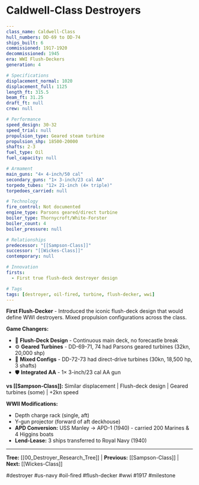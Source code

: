 # Caldwell-Class Destroyers

```yaml
---
class_name: Caldwell-Class
hull_numbers: DD-69 to DD-74
ships_built: 6
commissioned: 1917-1920
decommissioned: 1945
era: WWI Flush-Deckers
generation: 4

# Specifications
displacement_normal: 1020
displacement_full: 1125
length_ft: 315.5
beam_ft: 31.25
draft_ft: null
crew: null

# Performance
speed_design: 30-32
speed_trial: null
propulsion_type: Geared steam turbine
propulsion_shp: 18500-20000
shafts: 2-3
fuel_type: Oil
fuel_capacity: null

# Armament
main_guns: "4× 4-inch/50 cal"
secondary_guns: "1× 3-inch/23 cal AA"
torpedo_tubes: "12× 21-inch (4× triple)"
torpedoes_carried: null

# Technology
fire_control: Not documented
engine_type: Parsons geared/direct turbine
boiler_type: Thornycroft/White-Forster
boiler_count: 4
boiler_pressure: null

# Relationships
predecessor: "[[Sampson-Class]]"
successor: "[[Wickes-Class]]"
contemporary: null

# Innovation
firsts:
  - First true flush-deck destroyer design

# Tags
tags: [destroyer, oil-fired, turbine, flush-decker, wwi]
---
```

**First Flush-Decker** - Introduced the iconic flush-deck design that would define WWI destroyers. Mixed propulsion configurations across the class.

**Game Changers:**
- 🚢 **Flush-Deck Design** - Continuous main deck, no forecastle break
- ⚙️ **Geared Turbines** - DD-69-71, 74 had Parsons geared turbines (32kn, 20,000 shp)
- 🔧 **Mixed Configs** - DD-72-73 had direct-drive turbines (30kn, 18,500 hp, 3 shafts)
- 🛡️ **Integrated AA** - 1× 3-inch/23 cal AA gun

**vs [[Sampson-Class]]:** Similar displacement | Flush-deck design | Geared turbines (some) | +2kn speed

**WWII Modifications:**
- Depth charge rack (single, aft)
- Y-gun projector (forward of aft deckhouse)
- **APD Conversion:** USS Manley → APD-1 (1940) - carried 200 Marines & 4 Higgins boats
- **Lend-Lease:** 3 ships transferred to Royal Navy (1940)

---
**Tree:** [[00_Destroyer_Research_Tree]] | **Previous:** [[Sampson-Class]] | **Next:** [[Wickes-Class]]

#destroyer #us-navy #oil-fired #flush-decker #wwi #1917 #milestone
